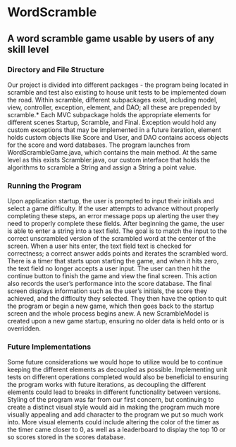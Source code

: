 # WordScramble
## A word scramble game usable by users of any skill level

### Directory and File Structure
Our project is divided into different packages - the program being located in scramble and test also existing to house unit tests to be implemented down the road. Within scramble, different subpackages exist, including model, view, controller, exception, element, and DAO; all these are prepended by scramble.* Each MVC subpackage holds the appropriate elements for different scenes Startup, Scramble, and Final. Exception would hold any custom exceptions that may be implemented in a future iteration, element holds custom objects like Score and User, and DAO contains access objects for the score and word databases. The program launches from WordScrambleGame.java, which contains the main method. At the same level as this exists Scrambler.java, our custom interface that holds the algorithms to scramble a String and assign a String a point value.

### Running the Program
Upon application startup, the user is prompted to input their initials and select a game difficulty. If the user attempts to advance without properly completing these steps, an error message pops up alerting the user they need to properly complete these fields.
After beginning the game, the user is able to enter a string into a text field. The goal is to match the input to the correct unscrambled version of the scrambled word at the center of the screen. When a user hits enter, the text field text is checked for correctness; a correct answer adds points and iterates the scrambled word. There is a timer that starts upon starting the game, and when it hits zero, the text field no longer accepts a user input. The user can then hit the continue button to finish the game and view the final screen. This action also records the user’s performance into the score database.
The final screen displays information such as the user’s initials, the score they achieved, and the difficulty they selected. They then have the option to quit the program or begin a new game, which then goes back to the startup screen and the whole process begins anew. A new ScrambleModel is created upon a new game startup, ensuring no older data is held onto or is overridden.

### Future Implementations
Some future considerations we would hope to utilize would be to continue keeping the different elements as decoupled as possible. Implementing unit tests on different operations completed would also be beneficial to ensuring the program works with future iterations, as decoupling the different elements could lead to breaks in different functionality between versions. 
Styling of the program was far from our first concern, but continuing to create a distinct visual style would aid in making the program much more visually appealing and add character to the program we put so much work into. More visual elements could include altering the color of the timer as the timer came closer to 0, as well as a leaderboard to display the top 10 or so scores stored in the scores database. 


